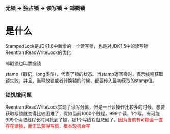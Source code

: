 ### 无锁 -> 独占锁 -> 读写锁 -> 邮戳锁

# 是什么

StampedLock是JDK1.8中新增的一个读写锁，也是对JDK1.5中的读写锁ReentrantReadWriteLock的优化

邮戳锁也叫票据锁

stamp（戳记，long类型），代表了锁的状态。当stamp返回零时，表示线程获取锁失败。并且，当释放锁或者转换锁的时候，都要传入最初获取的stamp值。



### 锁饥饿问题

ReentrantReadWriteLock实现了读写分离，但是一旦读操作比较多的时候，想要获取写锁就变得比较困难了，假如当前1000个线程，999个读，1个写，有可能999个读取线程长时间抢到了锁，那1个写线程就悲剧了，<font color = 'red'>因为当前有可能会一直存在读锁，而无法获得写惯，根本没机会写</font>











